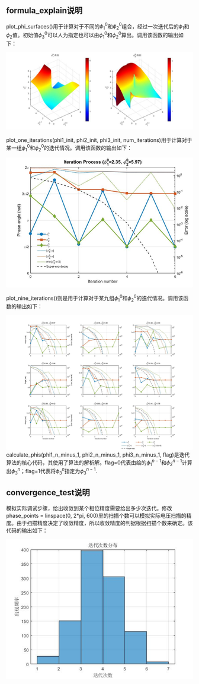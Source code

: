 ## formula_explain说明
plot_phi_surfaces()用于计算对于不同的$\phi_1^0$和$\phi_2^0$组合，经过一次迭代后的$\phi_1$和$\phi_2$值。初始值$\phi_3^0$可以人为指定也可以由$\phi_1^0$和$\phi_2^0$算出。调用该函数的输出如下：

![alt text](surface.jpg)

plot_one_iterations(phi1_init, phi2_init, phi3_init, num_iterations)用于计算对于某一组$\phi_1^0$和$\phi_2^0$的迭代情况。调用该函数的输出如下：

![alt text](<without add pi.jpg>)

plot_nine_iterations()则是用于计算对于某九组$\phi_1^0$和$\phi_2^0$的迭代情况。调用该函数的输出如下：

![alt text](<nine plot.jpg>)
calculate_phis(phi1_n_minus_1, phi2_n_minus_1, phi3_n_minus_1, flag)是迭代算法的核心代码，其使用了算法的解析解。flag=0代表由给的$\phi_1^{n-1}$和$\phi_2^{n-1}$计算出$\phi_3^{n}$；flag=1代表将$\phi_3^{n}$指定为$\phi_3^{n-1}$.

## convergence_test说明
模拟实际调试步骤，给出收敛到某个相位精度需要给出多少次迭代。修改phase_points = linspace(0, 2*pi, 600)里的扫描个数可以模拟实际电压扫描的精度。由于扫描精度决定了收敛精度，所以收敛精度的判据根据扫描个数来确定。该代码的输出如下：

![alt text](迭代次数.jpg)


